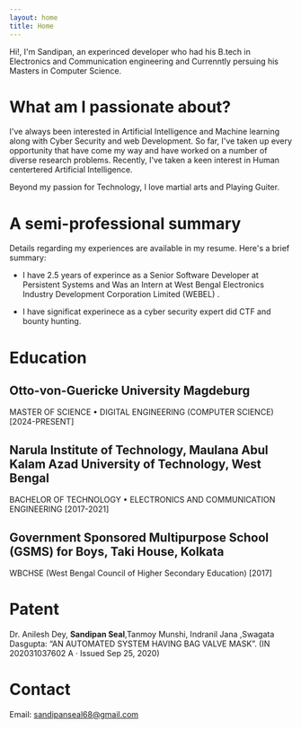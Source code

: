 ```yaml
---
layout: home
title: Home
---
```



Hi!, I'm Sandipan, an experinced developer who had his B.tech in Electronics and Communication engineering and Currenntly persuing his Masters in Computer Science.

# What am I passionate about?

I've always been interested in Artificial Intelligence and Machine learning along with Cyber Security and web Development. So far, I've taken up every opportunity that have come my way and have worked on a number of diverse research problems. Recently, I've taken a keen interest in Human centertered Artificial Intelligence.

Beyond my passion for Technology, I love martial arts and Playing Guiter.

# A semi-professional summary 

Details regarding my experiences are available in my resume. Here's a brief summary:

- I have 2.5 years of experince as a Senior Software Developer at Persistent Systems and Was an Intern at West Bengal Electronics Industry Development Corporation Limited (WEBEL) . 

- I have significat experinece as a cyber security expert did CTF and bounty hunting.

# Education
## Otto-von-Guericke University Magdeburg
MASTER OF SCIENCE • DIGITAL ENGINEERING (COMPUTER SCIENCE) [2024-PRESENT] 

## Narula Institute of Technology, Maulana Abul Kalam Azad University of Technology, West Bengal
BACHELOR OF TECHNOLOGY • ELECTRONICS AND COMMUNICATION ENGINEERING [2017-2021] 

## Government Sponsored Multipurpose School (GSMS) for Boys, Taki House, Kolkata  
WBCHSE (West Bengal Council of Higher Secondary Education) [2017]


# Patent

Dr. Anilesh Dey, **Sandipan Seal**,Tanmoy Munshi, Indranil Jana ,Swagata Dasgupta:  “AN AUTOMATED SYSTEM HAVING BAG VALVE MASK”. (IN 202031037602 A · Issued Sep 25, 2020)


# Contact
Email: sandipanseal68@gmail.com



